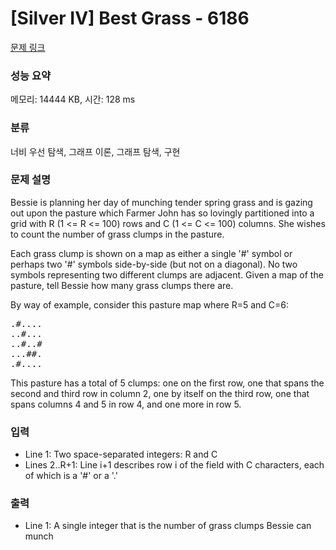 # [Silver IV] Best Grass - 6186 

[문제 링크](https://www.acmicpc.net/problem/6186) 

### 성능 요약

메모리: 14444 KB, 시간: 128 ms

### 분류

너비 우선 탐색, 그래프 이론, 그래프 탐색, 구현

### 문제 설명

<p>Bessie is planning her day of munching tender spring grass and is gazing out upon the pasture which Farmer John has so lovingly partitioned into a grid with R (1 <= R <= 100) rows and C (1 <= C <= 100) columns. She wishes to count the number of grass clumps in the pasture.</p>

<p>Each grass clump is shown on a map as either a single '#' symbol or perhaps two '#' symbols side-by-side (but not on a diagonal). No two symbols representing two different clumps are adjacent. Given a map of the pasture, tell Bessie how many grass clumps there are.</p>

<p>By way of example, consider this pasture map where R=5 and C=6:</p>

<pre>.#....
..#...
..#..#
...##.
.#....</pre>

<p>This pasture has a total of 5 clumps: one on the first row, one that spans the second and third row in column 2, one by itself on the third row, one that spans columns 4 and 5 in row 4, and one more in row 5.</p>

### 입력 

 <ul>
	<li>Line 1: Two space-separated integers: R and C</li>
	<li>Lines 2..R+1: Line i+1 describes row i of the field with C characters, each of which is a '#' or a '.'</li>
</ul>

### 출력 

 <ul>
	<li>Line 1: A single integer that is the number of grass clumps Bessie can munch</li>
</ul>


